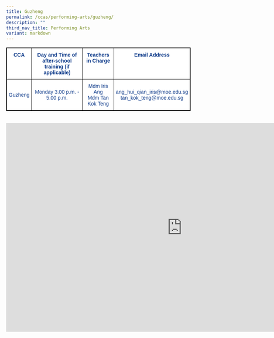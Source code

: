 ```yaml
---
title: Guzheng
permalink: /ccas/performing-arts/guzheng/
description: ""
third_nav_title: Performing Arts
variant: markdown
---
```

<style type="text/css">
.tg  {border-collapse:collapse;border-spacing:0;}
.tg td{border-color:black;border-style:solid;border-width:1px;font-family:Arial, sans-serif;font-size:14px;
  overflow:hidden;padding:10px 5px;word-break:normal;}
.tg th{border-color:black;border-style:solid;border-width:1px;font-family:Arial, sans-serif;font-size:14px;
  font-weight:normal;overflow:hidden;padding:10px 5px;word-break:normal;}
.tg .tg-m9di{background-color:#FFF;color:#0C3989;text-align:center;vertical-align:middle}
.tg .tg-pg9x{background-color:#FFF;color:#0C3989;font-weight:bold;text-align:center;vertical-align:top}
.tg .tg-u2s6{background-color:#FFF;color:#0C3989;text-align:center;vertical-align:top}
</style>
<table class="tg" style="border: 1px solid black">
<thead>
  <tr style="border: 1px solid black">
    <th class="tg-pg9x" style="border: 1px solid black">CCA</th>
    <th class="tg-pg9x" style="border: 1px solid black">Day and Time of after-school training (if applicable)</th>
    <th class="tg-pg9x" style="border: 1px solid black">Teachers in Charge</th>
    <th class="tg-pg9x" style="border: 1px solid black">Email Address</th>
  </tr>
</thead>
<tbody>
  <tr style="border: 1px solid black">
    <td class="tg-m9di" style="border: 1px solid black">Guzheng</td>
    <td class="tg-m9di" style="border: 1px solid black">Monday 3.00 p.m. - 5.00 p.m. </td>
    <td class="tg-u2s6" style="border: 1px solid black"><span style="font-weight:400;color:#0C3989">Mdm Iris Ang<br><span style="font-weight:400;color:#0C3989">Mdm Tan Kok Teng</span></span></td>
    <td class="tg-m9di" style="border: 1px solid black">ang_hui_qian_iris@moe.edu.sg<br>tan_kok_teng@moe.edu.sg</td>
  </tr>
</tbody>
</table><br>


<iframe allowfullscreen="true" height="569" width="960" frameborder="0" src="https://docs.google.com/presentation/d/e/2PACX-1vQW4I9klQ0jRX0R_KV7FsFo6laQJOPMffpG7FwznyPTbfCIaN5QxF0qGqSLReOrNLrAdPYV5vBaJGHp/embed?start=false&amp;loop=false&amp;delayms=3000"></iframe>